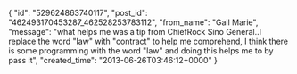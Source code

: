  {
   "id": "529624863740117",
   "post_id": "462493170453287_462528253783112",
   "from_name": "Gail Marie",
   "message": "what helps me was a tip from ChiefRock Sino General..I  replace the word \"law\" with \"contract\" to help me comprehend, I think there is some programming with the word \"law\" and doing this helps me to  by pass it",
   "created_time": "2013-06-26T03:46:12+0000"
 }
